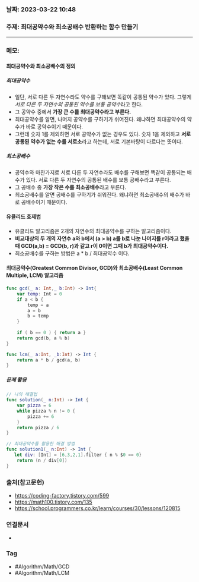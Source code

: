 ### 날짜: 2023-03-22 10:48

### 주제: 최대공약수와 최소공배수 반환하는 함수 만들기
---
### 메모: 
#### 최대공약수와 최소공배수의 정의
##### 최대공약수
- 일단, 서로 다른 두 자연수라도 약수를 구해보면 똑같이 공통된 약수가 있다. 그렇게 *서로 다른 두 자연수의 공통된 약수를 보통 공약수*라고 한다.
- 그 공약수 중에서 **가장 큰 수를 최대공약수라고 부른다.**
- 최대공약수를 알면, 나머지 공약수를 구하기가 쉬어진다. 왜냐하면 최대공약수의 약수가 바로 공약수이기 때문이다. 
- 그런데 숫자 1를 제외하면 서로 공약수가 없는 경우도 있다. 숫자 1을 제외하고 **서로 공통된 약수가 없는 수를 서로소**라고 하는데, 서로 기본바탕이 다르다는 뜻이다. 
##### 최소공배수
- 공약수와 마찬가지로 서로 다른 두 자연수라도 배수를 구해보면 똑같이 공통되는 배수가 있다. 서로 다른 두 자연수의 공통된 배수를 보통 공배수라고 부른다.
- 그 공배수 중 **가장 작은 수를 최소공배수**라고 부른다.
- 최소공배수를 알면 공배수를 구하기가 쉬워진다. 왜냐하면 최소공배수의 배수가 바로 공배수이기 때문이다.
#### 유클리드 호제법
- 유클리드 알고리즘은 2개의 자연수의 최대공약수를 구하는 알고리즘이다. 
- **비교대상의 두 개의 자연수 a와 b에서 (a > b) a를 b로 나눈 나머지를 r이라고 했을 때 GCD(a,b) = GCD(b, r)과 같고 r이 0이면 그때 b가 최대공약수이다.**
- 최소공배수를 구하는 방법은 a * b / 최대공약수 이다.
#### 최대공약수(Greatest Common Divisor, GCD)와 최소공배수(Least Common Multiple, LCM) 알고리즘
~~~ swift
func gcd(_ a: Int,_ b:Int) -> Int{ 
	var temp: Int = 0
	if a < b { 
		temp = a 
		a = b
		b = temp
	}
	
	if ( b == 0 ) { return a }
	return gcd(b, a % b)
}
~~~
~~~ swift 
func lcm(_ a:Int, _b:Int) -> Int { 
	return a * b / gcd(a, b)
}
~~~
##### 문제 활용
~~~ swift 
// 나의 해결법
func solution(_ n:Int) -> Int {
    var pizza = 6
    while pizza % n != 0 {
        pizza += 6
    }
    return pizza / 6
}

// 최대공약수를 활용한 해결 방법
func solution1(_ n:Int) -> Int {
   let div: [Int] = [6,3,2,1].filter { n % $0 == 0}
    return (n / div[0])
}
~~~

### 출처(참고문헌) 
- https://coding-factory.tistory.com/599
- https://math100.tistory.com/135
- https://school.programmers.co.kr/learn/courses/30/lessons/120815

### 연결문서 
- 

### Tag
- #Algorithm/Math/GCD
- #Algorithm/Math/LCM